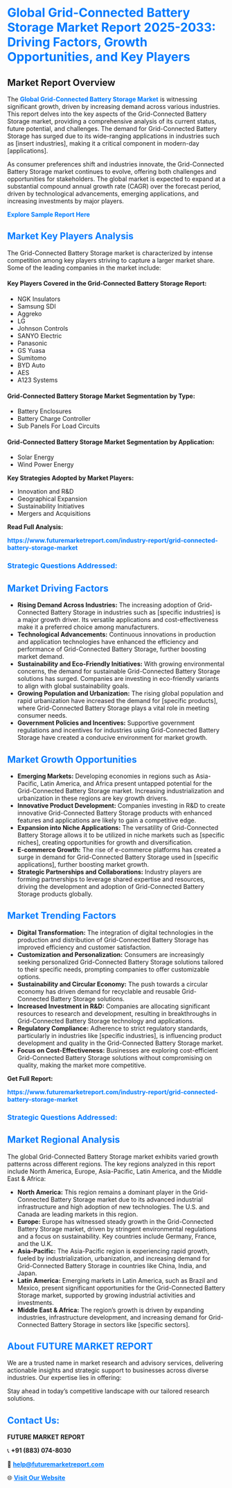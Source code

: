 <h1 style="color: #007BFF;">Global Grid-Connected Battery Storage Market Report 2025-2033: Driving Factors, Growth Opportunities, and Key Players</h1>

<section id="overview">
<h2>Market Report Overview</h2>
<p>The <a href="https://www.futuremarketreport.com/industry-report/grid-connected-battery-storage-market" style="color: #007BFF; text-decoration: none;"><strong>Global Grid-Connected Battery Storage Market</strong></a> is witnessing significant growth, driven by increasing demand across various industries. This report delves into the key aspects of the Grid-Connected Battery Storage market, providing a comprehensive analysis of its current status, future potential, and challenges. The demand for Grid-Connected Battery Storage has surged due to its wide-ranging applications in industries such as [insert industries], making it a critical component in modern-day [applications].</p>
<p>As consumer preferences shift and industries innovate, the Grid-Connected Battery Storage market continues to evolve, offering both challenges and opportunities for stakeholders. The global market is expected to expand at a substantial compound annual growth rate (CAGR) over the forecast period, driven by technological advancements, emerging applications, and increasing investments by major players.</p>
</section>

<section id="overview">
<p><a href="https://www.futuremarketreport.com/request-sample/reportId=61767" style="color: #007BFF; text-decoration: none;"><strong>Explore Sample Report Here</strong></a></p>
</section>

<section id="key-players">
<h2 style="color: #007BFF;">Market Key Players Analysis</h2>
<p>The Grid-Connected Battery Storage market is characterized by intense competition among key players striving to capture a larger market share. Some of the leading companies in the market include:</p>
<h4>Key Players Covered in the Grid-Connected Battery Storage Report:</h4>
<ul><li>NGK Insulators</li><li>Samsung SDI</li><li>Aggreko</li><li>LG</li><li>Johnson Controls</li><li>SANYO Electric</li><li>Panasonic</li><li>GS Yuasa</li><li>Sumitomo</li><li>BYD Auto</li><li>AES</li><li>A123 Systems</li></ul>
<h4>Grid-Connected Battery Storage Market Segmentation by Type:</h4>
<ul><li>Battery Enclosures</li><li>Battery Charge Controller</li><li>Sub Panels For Load Circuits</li></ul>

<h4>Grid-Connected Battery Storage Market Segmentation by Application:</h4>
<ul><li>Solar Energy</li><li>Wind Power Energy</li></ul>
<p><strong>Key Strategies Adopted by Market Players:</strong></p>
<ul>
<li>Innovation and R&D</li>
<li>Geographical Expansion</li>
<li>Sustainability Initiatives</li>
<li>Mergers and Acquisitions</li>
</ul>
</section>

<section>
<p><strong>Read Full Analysis: </strong></p><a href="https://www.futuremarketreport.com/industry-report/grid-connected-battery-storage-market" style="color: #007BFF; text-decoration: none;"><strong>https://www.futuremarketreport.com/industry-report/grid-connected-battery-storage-market</strong></a>
<h3 style="color: #007BFF;">Strategic Questions Addressed:</h3>
</section>

<section id="driving-factors">
<h2 style="color: #007BFF;">Market Driving Factors</h2>
<ul>
<li><strong>Rising Demand Across Industries:</strong> The increasing adoption of Grid-Connected Battery Storage in industries such as [specific industries] is a major growth driver. Its versatile applications and cost-effectiveness make it a preferred choice among manufacturers.</li>
<li><strong>Technological Advancements:</strong> Continuous innovations in production and application technologies have enhanced the efficiency and performance of Grid-Connected Battery Storage, further boosting market demand.</li>
<li><strong>Sustainability and Eco-Friendly Initiatives:</strong> With growing environmental concerns, the demand for sustainable Grid-Connected Battery Storage solutions has surged. Companies are investing in eco-friendly variants to align with global sustainability goals.</li>
<li><strong>Growing Population and Urbanization:</strong> The rising global population and rapid urbanization have increased the demand for [specific products], where Grid-Connected Battery Storage plays a vital role in meeting consumer needs.</li>
<li><strong>Government Policies and Incentives:</strong> Supportive government regulations and incentives for industries using Grid-Connected Battery Storage have created a conducive environment for market growth.</li>
</ul>
</section>

<section id="growth-opportunities">
<h2 style="color: #007BFF;">Market Growth Opportunities</h2>
<ul>
<li><strong>Emerging Markets:</strong> Developing economies in regions such as Asia-Pacific, Latin America, and Africa present untapped potential for the Grid-Connected Battery Storage market. Increasing industrialization and urbanization in these regions are key growth drivers.</li>
<li><strong>Innovative Product Development:</strong> Companies investing in R&D to create innovative Grid-Connected Battery Storage products with enhanced features and applications are likely to gain a competitive edge.</li>
<li><strong>Expansion into Niche Applications:</strong> The versatility of Grid-Connected Battery Storage allows it to be utilized in niche markets such as [specific niches], creating opportunities for growth and diversification.</li>
<li><strong>E-commerce Growth:</strong> The rise of e-commerce platforms has created a surge in demand for Grid-Connected Battery Storage used in [specific applications], further boosting market growth.</li>
<li><strong>Strategic Partnerships and Collaborations:</strong> Industry players are forming partnerships to leverage shared expertise and resources, driving the development and adoption of Grid-Connected Battery Storage products globally.</li>
</ul>
</section>

<section id="trending-factors">
<h2 style="color: #007BFF;">Market Trending Factors</h2>
<ul>
<li><strong>Digital Transformation:</strong> The integration of digital technologies in the production and distribution of Grid-Connected Battery Storage has improved efficiency and customer satisfaction.</li>
<li><strong>Customization and Personalization:</strong> Consumers are increasingly seeking personalized Grid-Connected Battery Storage solutions tailored to their specific needs, prompting companies to offer customizable options.</li>
<li><strong>Sustainability and Circular Economy:</strong> The push towards a circular economy has driven demand for recyclable and reusable Grid-Connected Battery Storage solutions.</li>
<li><strong>Increased Investment in R&D:</strong> Companies are allocating significant resources to research and development, resulting in breakthroughs in Grid-Connected Battery Storage technology and applications.</li>
<li><strong>Regulatory Compliance:</strong> Adherence to strict regulatory standards, particularly in industries like [specific industries], is influencing product development and quality in the Grid-Connected Battery Storage market.</li>
<li><strong>Focus on Cost-Effectiveness:</strong> Businesses are exploring cost-efficient Grid-Connected Battery Storage solutions without compromising on quality, making the market more competitive.</li>
</ul>
</section>

<section>
<p><strong>Get Full Report: </strong></p><a href="https://www.futuremarketreport.com/industry-report/grid-connected-battery-storage-market" style="color: #007BFF; text-decoration: none;"><strong>https://www.futuremarketreport.com/industry-report/grid-connected-battery-storage-market</strong></a>
<h3 style="color: #007BFF;">Strategic Questions Addressed:</h3>
</section>


<section id="regional-analysis">
<h2 style="color: #007BFF;">Market Regional Analysis</h2>
<p>The global Grid-Connected Battery Storage market exhibits varied growth patterns across different regions. The key regions analyzed in this report include North America, Europe, Asia-Pacific, Latin America, and the Middle East & Africa:</p>
<ul>
<li><strong>North America:</strong> This region remains a dominant player in the Grid-Connected Battery Storage market due to its advanced industrial infrastructure and high adoption of new technologies. The U.S. and Canada are leading markets in this region.</li>
<li><strong>Europe:</strong> Europe has witnessed steady growth in the Grid-Connected Battery Storage market, driven by stringent environmental regulations and a focus on sustainability. Key countries include Germany, France, and the U.K.</li>
<li><strong>Asia-Pacific:</strong> The Asia-Pacific region is experiencing rapid growth, fueled by industrialization, urbanization, and increasing demand for Grid-Connected Battery Storage in countries like China, India, and Japan.</li>
<li><strong>Latin America:</strong> Emerging markets in Latin America, such as Brazil and Mexico, present significant opportunities for the Grid-Connected Battery Storage market, supported by growing industrial activities and investments.</li>
<li><strong>Middle East & Africa:</strong> The region’s growth is driven by expanding industries, infrastructure development, and increasing demand for Grid-Connected Battery Storage in sectors like [specific sectors].</li>
</ul>
</section>

<footer>
<h2 style="color: #007BFF;">About FUTURE MARKET REPORT</h2>
<p>We are a trusted name in market research and advisory services, delivering actionable insights and strategic support to businesses across diverse industries. Our expertise lies in offering:</p>

<p>Stay ahead in today’s competitive landscape with our tailored research solutions.</p>

<h2 style="color: #007BFF;">Contact Us:</h2>
<p><strong>FUTURE MARKET REPORT</strong></p>
<p>📞 <strong>+91 (883) 074-8030</strong></p>
<p>📧 <strong><a href="mailto:help@futuremarketreport.com" style="color: #007BFF;">help@futuremarketreport.com</a></strong></p>
<p>🌐 <strong><a href="https://www.futuremarketreport.com/" style="color: #007BFF;">Visit Our Website</a></strong></p>
</footer>